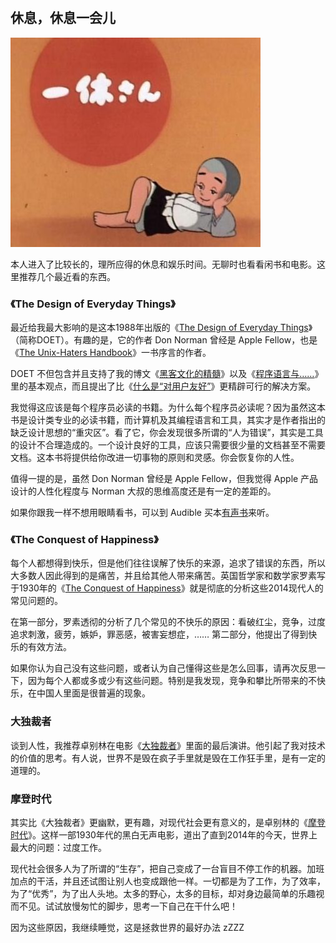 　　 

## 休息，休息一会儿

![](img/yixiu.jpg)

本人进入了比较长的，理所应得的休息和娱乐时间。无聊时也看看闲书和电影。这里推荐几个最近看的东西。

### 《The Design of Everyday Things》

最近给我最大影响的是这本1988年出版的《[The Design of Everyday Things](http://www.amazon.com/Design-Everyday-Things-Revised-Expanded-ebook/dp/B00E257T6C)》（简称DOET）。有趣的是，它的作者 Don Norman 曾经是 Apple Fellow，也是《[The Unix-Haters Handbook](http://web.mit.edu/~simsong/www/ugh.pdf)》一书序言的作者。

DOET 不但包含并且支持了我的博文《[黑客文化的精髓](http://www.yinwang.org/blog-cn/2014/04/11/hacker-culture)》以及《[程序语言与……](http://www.yinwang.org/blog-cn/2014/01/25/pl-and)》里的基本观点，而且提出了比《[什么是“对用户友好”](http://www.yinwang.org/blog-cn/2012/05/18/user-friendliness)》更精辟可行的解决方案。

我觉得这应该是每个程序员必读的书籍。为什么每个程序员必读呢？因为虽然这本书是设计类专业的必读书籍，而计算机及其编程语言和工具，其实才是作者指出的缺乏设计思想的“重灾区”。看了它，你会发现很多所谓的“人为错误”，其实是工具的设计不合理造成的。一个设计良好的工具，应该只需要很少量的文档甚至不需要文档。这本书将提供给你改进一切事物的原则和灵感。你会恢复你的人性。

值得一提的是，虽然 Don Norman 曾经是 Apple Fellow，但我觉得 Apple 产品设计的人性化程度与 Norman 大叔的思维高度还是有一定的差距的。

如果你跟我一样不想用眼睛看书，可以到 Audible 买本[有声书](http://www.audible.com/pd/Science-Technology/The-Design-of-Everyday-Things-Audiobook/B005I5MDGQ)来听。

### 《The Conquest of Happiness》

每个人都想得到快乐，但是他们往往误解了快乐的来源，追求了错误的东西，所以大多数人因此得到的是痛苦，并且给其他人带来痛苦。英国哲学家和数学家罗素写于1930年的《[The Conquest of Happiness](http://www.amazon.com/The-Conquest-Happiness-Bertrand-Russell/dp/0871401622)》就是彻底的分析这些2014现代人的常见问题的。

在第一部分，罗素透彻的分析了几个常见的不快乐的原因：看破红尘，竞争，过度追求刺激，疲劳，嫉妒，罪恶感，被害妄想症，…… 第二部分，他提出了得到快乐的有效方法。

如果你认为自己没有这些问题，或者认为自己懂得这些是怎么回事，请再次反思一下，因为每个人都或多或少有这些问题。特别是我发现，竞争和攀比所带来的不快乐，在中国人里面是很普遍的现象。

### 大独裁者

谈到人性，我推荐卓别林在电影《[大独裁者](https://www.youtube.com/watch?v=6FMNFvKEy4c)》里面的最后演讲。他引起了我对技术的价值的思考。有人说，世界不是毁在疯子手里就是毁在工作狂手里，是有一定的道理的。

### 摩登时代

其实比《大独裁者》更幽默，更有趣，对现代社会更有意义的，是卓别林的《[摩登时代](http://www.amazon.com/Modern-Times-Charlie-Chaplin/dp/B004DARF6A)》。这样一部1930年代的黑白无声电影，道出了直到2014年的今天，世界上最大的问题：过度工作。

现代社会很多人为了所谓的“生存”，把自己变成了一台盲目不停工作的机器。加班加点的干活，并且还试图让别人也变成跟他一样。一切都是为了工作，为了效率，为了“优秀”，为了出人头地。太多的野心，太多的目标，却对身边最简单的乐趣视而不见。试试放慢匆忙的脚步，思考一下自己在干什么吧！

因为这些原因，我继续睡觉，这是拯救世界的最好办法 zZZZ
